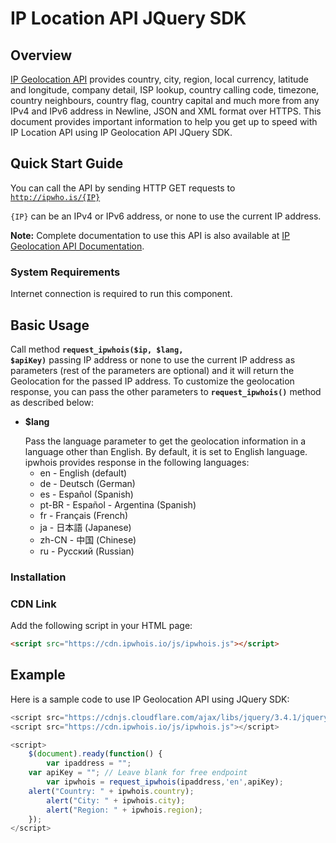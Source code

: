 # IP Location API JQuery SDK

## Overview

[IP Geolocation API](https://ipwhois.io) provides country, city, region, local currency, latitude and longitude, company detail, ISP lookup, country calling code, timezone, country neighbours, country flag, country capital 
and much more from any IPv4 and IPv6 address in Newline, JSON and XML format over HTTPS. This document provides important information to help you get up to speed with IP Location API using IP Geolocation API JQuery SDK.

## Quick Start Guide

You can call the API by sending HTTP GET requests to <code>http://ipwho.is/{IP}</code>

<code>{IP}</code> can be an IPv4 or IPv6 address, or none to use the current IP address.

<strong>Note:</strong> Complete documentation to use this API is also available at <a href="https://ipwhois.io/documentation">IP Geolocation API Documentation</a>.

### System Requirements  

Internet connection is required to run this component.

<h2>Basic Usage</h2>

Call method <code><strong>request_ipwhois($ip, $lang, $apiKey)</strong></code> passing IP address or none to use the current IP address as parameters (rest of the parameters are optional) and it will return the Geolocation for the passed IP address. To customize the geolocation response, you can pass the other parameters to <code><strong>request_ipwhois()</strong></code> method as described below:

<ul>  
<li>
<p><strong>$lang</strong></p>
Pass the language parameter to get the geolocation information in a language other than English. By default, it is set to English language.<br>
ipwhois provides response in the following languages:
  
<ul>
<li>en -	English (default)</li>
<li>de -	Deutsch (German)</li>
<li>es -	Español (Spanish)</li>
<li>pt-BR -	Español - Argentina (Spanish)</li>
<li>fr -	Français (French)</li>
<li>ja -	日本語 (Japanese)</li>
<li>zh-CN -	中国 (Chinese)</li>
<li>ru -	Русский (Russian)</li>
</ul>
 
</li>
</ul>

### Installation
### CDN Link

Add the following script in your HTML page:

```html
<script src="https://cdn.ipwhois.io/js/ipwhois.js"></script>
```

## Example

Here is a sample code to use IP Geolocation API using JQuery SDK:

```javascript
<script src="https://cdnjs.cloudflare.com/ajax/libs/jquery/3.4.1/jquery.min.js"></script>
<script src="https://cdn.ipwhois.io/js/ipwhois.js"></script>

<script>    
    $(document).ready(function() {
        var ipaddress = "";
	var apiKey = ""; // Leave blank for free endpoint
        var ipwhois = request_ipwhois(ipaddress,'en',apiKey);
	alert("Country: " + ipwhois.country);
        alert("City: " + ipwhois.city);
        alert("Region: " + ipwhois.region);
    });
</script>
```
